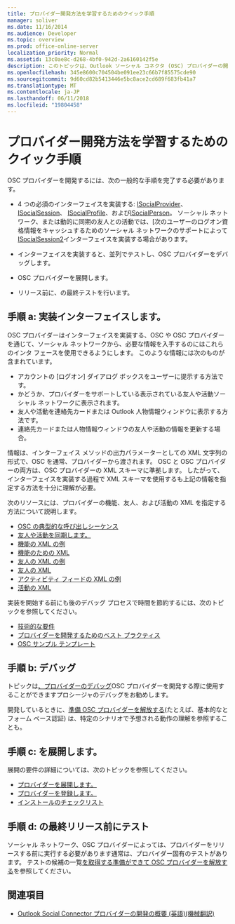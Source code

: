 ```yaml
---
title: プロバイダー開発方法を学習するためのクイック手順
manager: soliver
ms.date: 11/16/2014
ms.audience: Developer
ms.topic: overview
ms.prod: office-online-server
localization_priority: Normal
ms.assetid: 13c0ae8c-d268-4bf0-942d-2a6160142f5e
description: このトピックは、Outlook ソーシャル コネクタ (OSC) プロバイダーの開発について学習するのにはいくつかの手順をお勧めします。
ms.openlocfilehash: 345e8600c704504be091ee23c66b7f85575cde90
ms.sourcegitcommit: 9d60cd82b5413446e5bc8ace2cd689f683fb41a7
ms.translationtype: MT
ms.contentlocale: ja-JP
ms.lasthandoff: 06/11/2018
ms.locfileid: "19804458"
---
```

# <a name="quick-steps-for-learning-to-develop-a-provider"></a>プロバイダー開発方法を学習するためのクイック手順

OSC プロバイダーを開発するには、次の一般的な手順を完了する必要があります。
  
- 4 つの必須のインターフェイスを実装する: [ISocialProvider](isocialprovideriunknown.md)、 [ISocialSession](isocialsessioniunknown.md)、 [ISocialProfile](isocialprofileisocialperson.md)、および[ISocialPerson](isocialpersoniunknown.md)。 ソーシャル ネットワーク、または動的に同期の友人との活動では、[次のユーザーのログオン資格情報をキャッシュするためのソーシャル ネットワークのサポートによって[ISocialSession2](isocialsession2iunknown.md)インターフェイスを実装する場合があります。 
    
- インターフェイスを実装すると、並列でテストし、OSC プロバイダーをデバッグします。 

- OSC プロバイダーを展開します。  

- リリース前に、の最終テストを行います。
    
## <a name="step-a-implementing-interfaces"></a>手順 a: 実装インターフェイスします。

OSC プロバイダーはインターフェイスを実装する、OSC や OSC プロバイダーを通じて、ソーシャル ネットワークから、必要な情報を入手するのにはこれらのインタ フェースを使用できるようにします。 このような情報には次のものが含まれています。
  
- アカウントの [ログオン] ダイアログ ボックスをユーザーに提示する方法です。    
- かどうか、プロバイダーをサポートしている表示されている友人や活動ソーシャル ネットワークに表示されます。    
- 友人や活動を連絡先カードまたは Outlook 人物情報ウィンドウに表示する方法です。     
- 連絡先カードまたは人物情報ウィンドウの友人や活動の情報を更新する場合。
    
情報は、インターフェイス メソッドの出力パラメーターとしての XML 文字列の形式で、OSC を通常、プロバイダーから渡されます。 OSC と OSC プロバイダーの両方は、OSC プロバイダーの XML スキーマに準拠します。 したがって、インターフェイスを実装する過程で XML スキーマを使用するも上記の情報を指定する方法を十分に理解が必要。 

次のリソースには、プロバイダーの機能、友人、および活動の XML を指定する方法について説明します。
  
- [OSC の典型的な呼び出しシーケンス](osc-typical-calling-sequences.md)    
- [友人や活動を同期します。](synchronizing-friends-and-activities.md)    
- [機能の XML の例](capabilities-xml-example.md)   
- [機能のための XML](xml-for-capabilities.md)    
- [友人の XML の例](friends-xml-example.md)    
- [友人の XML](xml-for-friends.md)   
- [アクティビティ フィードの XML の例](activity-feed-xml-example.md)   
- [活動の XML](xml-for-activities.md)
    
実装を開始する前にも後のデバッグ プロセスで時間を節約するには、次のトピックを参照してください。
  
- [技術的な要件](technical-requirements.md)    
- [プロバイダーを開発するためのベスト プラクティス](best-practices-for-developing-a-provider.md)    
- [OSC サンプル テンプレート](osc-sample-templates.md)
    
## <a name="step-b-debugging"></a>手順 b: デバッグ

トピックは[、プロバイダーのデバッグ](debugging-a-provider.md)OSC プロバイダーを開発する際に使用することができますプロシージャのデバッグをお勧めします。 
  
開発しているときに、[準備 OSC プロバイダーを解放する](getting-ready-to-release-an-osc-provider.md)(たとえば、基本的なとフォーム ベース認証) は、特定のシナリオで予想される動作の理解を参照することも。 
  
## <a name="step-c-deploying"></a>手順 c: を展開します。

展開の要件の詳細については、次のトピックを参照してください。
  
- [プロバイダーを展開します。](deploying-a-provider.md)    
- [プロバイダーを登録します。](registering-a-provider.md)   
- [インストールのチェックリスト](installation-checklist.md)
    
## <a name="step-d-final-testing-before-release"></a>手順 d: の最終リリース前にテスト

ソーシャル ネットワーク、OSC プロバイダーによっては、プロバイダーをリリースする前に実行する必要があります通常は、プロバイダー固有のテストがあります。 テストの候補の一覧[を取得する準備ができて OSC プロバイダーを解放する](getting-ready-to-release-an-osc-provider.md)を参照してください。
  
## <a name="see-also"></a>関連項目

- [Outlook Social Connector プロバイダーの開発の概要 (英語)(機械翻訳)](getting-started-with-developing-an-outlook-social-connector-provider.md)

